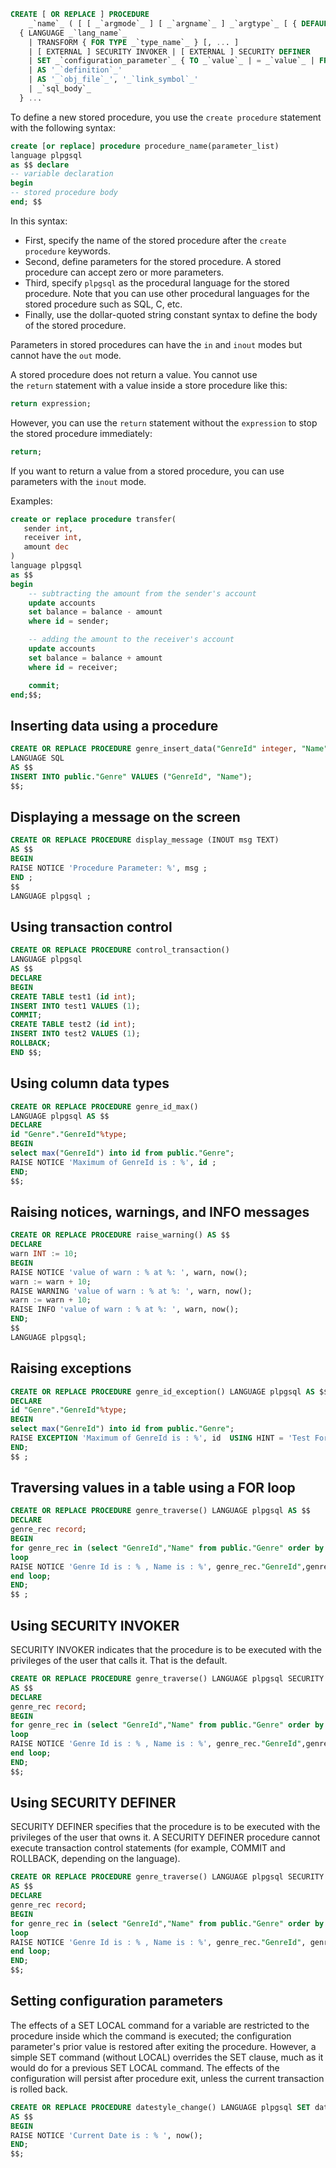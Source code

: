 ```SQL
CREATE [ OR REPLACE ] PROCEDURE
    _`name`_ ( [ [ _`argmode`_ ] [ _`argname`_ ] _`argtype`_ [ { DEFAULT | = } _`default_expr`_ ] [, ...] ] )
  { LANGUAGE _`lang_name`_
    | TRANSFORM { FOR TYPE _`type_name`_ } [, ... ]
    | [ EXTERNAL ] SECURITY INVOKER | [ EXTERNAL ] SECURITY DEFINER
    | SET _`configuration_parameter`_ { TO _`value`_ | = _`value`_ | FROM CURRENT }
    | AS '_`definition`_'
    | AS '_`obj_file`_', '_`link_symbol`_'
    | _`sql_body`_
  } ...
```

To define a new stored procedure, you use the `create procedure` statement with the following syntax:

```SQL
create [or replace] procedure procedure_name(parameter_list)
language plpgsql
as $$ declare
-- variable declaration
begin
-- stored procedure body
end; $$
```

In this syntax:

- First, specify the name of the stored procedure after the `create procedure` keywords.
- Second, define parameters for the stored procedure. A stored procedure can accept zero or more parameters.
- Third, specify `plpgsql` as the procedural language for the stored procedure. Note that you can use other procedural languages for the stored procedure such as SQL, C, etc.
- Finally, use the dollar-quoted string constant syntax to define the body of the stored procedure.

Parameters in stored procedures can have the `in` and `inout` modes but cannot have the `out` mode.

A stored procedure does not return a value. You cannot use the `return` statement with a value inside a store procedure like this:

```SQL
return expression;
```

However, you can use the `return` statement without the `expression` to stop the stored procedure immediately:

```SQL
return;
```

If you want to return a value from a stored procedure, you can use parameters with the `inout` mode.

Examples:
```SQL
create or replace procedure transfer(
   sender int,
   receiver int, 
   amount dec
)
language plpgsql    
as $$
begin
    -- subtracting the amount from the sender's account 
    update accounts 
    set balance = balance - amount 
    where id = sender;

    -- adding the amount to the receiver's account
    update accounts 
    set balance = balance + amount 
    where id = receiver;

    commit;
end;$$;
```

## Inserting data using a procedure
```SQL
CREATE OR REPLACE PROCEDURE genre_insert_data("GenreId" integer, "Name" character varying) 
LANGUAGE SQL
AS $$ 
INSERT INTO public."Genre" VALUES ("GenreId", "Name"); 
$$; 
```

## Displaying a message on the screen
```SQL
CREATE OR REPLACE PROCEDURE display_message (INOUT msg TEXT) 
AS $$
BEGIN 
RAISE NOTICE 'Procedure Parameter: %', msg ;
END ; 
$$ 
LANGUAGE plpgsql ;
```

## Using transaction control
```SQL
CREATE OR REPLACE PROCEDURE control_transaction()
LANGUAGE plpgsql 
AS $$ 
DECLARE
BEGIN    
CREATE TABLE test1 (id int);  
INSERT INTO test1 VALUES (1);   
COMMIT;   
CREATE TABLE test2 (id int);    
INSERT INTO test2 VALUES (1);   
ROLLBACK;  
END $$;
```

## Using column data types
```SQL
CREATE OR REPLACE PROCEDURE genre_id_max()
LANGUAGE plpgsql AS $$
DECLARE 
id "Genre"."GenreId"%type; 
BEGIN  
select max("GenreId") into id from public."Genre";
RAISE NOTICE 'Maximum of GenreId is : %', id ;
END;
$$;
```

## Raising notices, warnings, and INFO messages
```SQL
CREATE OR REPLACE PROCEDURE raise_warning() AS $$ 
DECLARE
warn INT := 10; 
BEGIN 
RAISE NOTICE 'value of warn : % at %: ', warn, now(); 
warn := warn + 10; 
RAISE WARNING 'value of warn : % at %: ', warn, now(); 
warn := warn + 10; 
RAISE INFO 'value of warn : % at %: ', warn, now(); 
END;
$$ 
LANGUAGE plpgsql;
```

## Raising exceptions
```SQL
CREATE OR REPLACE PROCEDURE genre_id_exception() LANGUAGE plpgsql AS $$
DECLARE
id "Genre"."GenreId"%type;
BEGIN
select max("GenreId") into id from public."Genre";
RAISE EXCEPTION 'Maximum of GenreId is : %', id  USING HINT = 'Test For Raising exception.';
END;
$$ ;
```

## Traversing values in a table using a FOR loop
```SQL
CREATE OR REPLACE PROCEDURE genre_traverse() LANGUAGE plpgsql AS $$
DECLARE
genre_rec record;
BEGIN
for genre_rec in (select "GenreId","Name" from public."Genre" order by "GenreId")
loop
RAISE NOTICE 'Genre Id is : % , Name is : %', genre_rec."GenreId",genre_rec."Name";
end loop;
END;
$$ ;
```

## Using SECURITY INVOKER
SECURITY INVOKER indicates that the procedure is to be executed with the privileges of the user that calls it. That is the default.
```SQL
CREATE OR REPLACE PROCEDURE genre_traverse() LANGUAGE plpgsql SECURITY INVOKER
AS $$
DECLARE
genre_rec record;
BEGIN
for genre_rec in (select "GenreId","Name" from public."Genre" order by "GenreId")
loop
RAISE NOTICE 'Genre Id is : % , Name is : %', genre_rec."GenreId",genre_rec."Name";
end loop;
END;
$$;
```

## Using SECURITY DEFINER
SECURITY DEFINER specifies that the procedure is to be executed with the privileges of the user that owns it. A SECURITY DEFINER procedure cannot execute transaction control statements (for example, COMMIT and ROLLBACK, depending on the language).
```SQL
CREATE OR REPLACE PROCEDURE genre_traverse() LANGUAGE plpgsql SECURITY DEFINER
AS $$
DECLARE
genre_rec record;
BEGIN
for genre_rec in (select "GenreId","Name" from public."Genre" order by "GenreId")
loop
RAISE NOTICE 'Genre Id is : % , Name is : %', genre_rec."GenreId", genre_rec."Name";
end loop;
END;
$$;
```

## Setting configuration parameters
The effects of a SET LOCAL command for a variable are restricted to the procedure inside which the command is executed; the configuration parameter's prior value is restored after exiting the procedure. However, a simple SET command (without LOCAL) overrides the SET clause, much as it would do for a previous SET LOCAL command. The effects of the configuration will persist after procedure exit, unless the current transaction is rolled back.
```SQL
CREATE OR REPLACE PROCEDURE datestyle_change() LANGUAGE plpgsql SET datestyle TO postgres, dmy
AS $$
BEGIN
RAISE NOTICE 'Current Date is : % ', now();
END;
$$;
```

